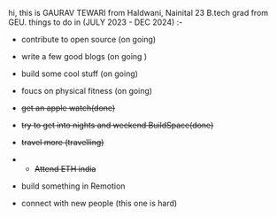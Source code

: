 hi, this is GAURAV TEWARI  from Haldwani, Nainital 
23 B.tech grad from GEU.
things to do in (JULY 2023 - DEC 2024) :- 
- contribute to open source (on going)
- write a few good blogs (on going )
- build some cool stuff (on going)
- foucs on physical fitness (on going)
- ~~get an apple watch(done)~~
- ~~try to get into nights and weekend BuildSpace(done)~~
- ~~travel more (travelling)~~
- - ~~Attend ETH india~~
- build something in Remotion  

- connect with new people (this one is hard) 
  
